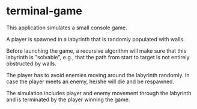 # terminal-game

This application simulates a small console game.

A player is spawned in a labyrinth that is randomly populated with walls.

Before launching the game, a recursive algorithm will make sure that this labyrinth is "solvable", e.g.,
that the path from start to target is not entirely obstructed by walls.

The player has to avoid enemies moving around the labyrinth randomly.
In case the player meets an enemy, he/she will die and be respawned.


The simulation includes player and enemy movement through the labyrinth and is terminated by the player winning the game.
